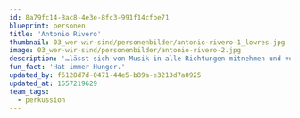 ```yaml
---
id: 8a79fc14-8ac8-4e3e-8fc3-991f14cfbe71
blueprint: personen
title: 'Antonio Rivero'
thumbnail: 03_wer-wir-sind/personenbilder/antonio-rivero-1_lowres.jpg
image: 03_wer-wir-sind/personenbilder/antonio-rivero-2.jpg
description: '…lässt sich von Musik in alle Richtungen mitnehmen und verbindet das gerne mit viel Reisen. Neben Stegreif ist er beim Filmorchester tätig, singt und spielt gerne andere Instrumente.'
fun_fact: 'Hat immer Hunger.'
updated_by: f6128d7d-0471-44e5-b89a-e3213d7a0925
updated_at: 1657219629
team_tags:
  - perkussion
---
```

